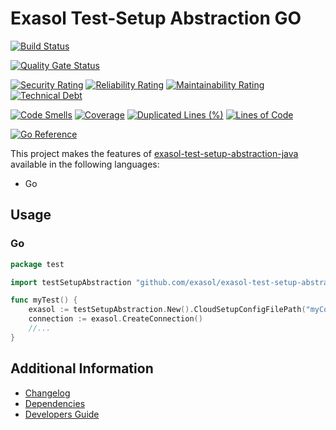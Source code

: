 # Exasol Test-Setup Abstraction GO

[![Build Status](https://github.com/exasol/exasol-test-setup-abstraction-server/actions/workflows/ci-build.yml/badge.svg)](https://github.com/exasol/exasol-test-setup-abstraction-server/actions/workflows/ci-build.yml)

[![Quality Gate Status](https://sonarcloud.io/api/project_badges/measure?project=com.exasol%3Aexasol-test-setup-abstraction-server&metric=alert_status)](https://sonarcloud.io/dashboard?id=com.exasol%3Aexasol-test-setup-abstraction-server)

[![Security Rating](https://sonarcloud.io/api/project_badges/measure?project=com.exasol%3Aexasol-test-setup-abstraction-server&metric=security_rating)](https://sonarcloud.io/dashboard?id=com.exasol%3Aexasol-test-setup-abstraction-server)
[![Reliability Rating](https://sonarcloud.io/api/project_badges/measure?project=com.exasol%3Aexasol-test-setup-abstraction-server&metric=reliability_rating)](https://sonarcloud.io/dashboard?id=com.exasol%3Aexasol-test-setup-abstraction-server)
[![Maintainability Rating](https://sonarcloud.io/api/project_badges/measure?project=com.exasol%3Aexasol-test-setup-abstraction-server&metric=sqale_rating)](https://sonarcloud.io/dashboard?id=com.exasol%3Aexasol-test-setup-abstraction-server)
[![Technical Debt](https://sonarcloud.io/api/project_badges/measure?project=com.exasol%3Aexasol-test-setup-abstraction-server&metric=sqale_index)](https://sonarcloud.io/dashboard?id=com.exasol%3Aexasol-test-setup-abstraction-server)

[![Code Smells](https://sonarcloud.io/api/project_badges/measure?project=com.exasol%3Aexasol-test-setup-abstraction-server&metric=code_smells)](https://sonarcloud.io/dashboard?id=com.exasol%3Aexasol-test-setup-abstraction-server)
[![Coverage](https://sonarcloud.io/api/project_badges/measure?project=com.exasol%3Aexasol-test-setup-abstraction-server&metric=coverage)](https://sonarcloud.io/dashboard?id=com.exasol%3Aexasol-test-setup-abstraction-server)
[![Duplicated Lines (%)](https://sonarcloud.io/api/project_badges/measure?project=com.exasol%3Aexasol-test-setup-abstraction-server&metric=duplicated_lines_density)](https://sonarcloud.io/dashboard?id=com.exasol%3Aexasol-test-setup-abstraction-server)
[![Lines of Code](https://sonarcloud.io/api/project_badges/measure?project=com.exasol%3Aexasol-test-setup-abstraction-server&metric=ncloc)](https://sonarcloud.io/dashboard?id=com.exasol%3Aexasol-test-setup-abstraction-server)

[![Go Reference](https://pkg.go.dev/badge/github.com/exasol/exasol-test-setup-abstraction-server/go-client.svg)](https://pkg.go.dev/github.com/exasol/exasol-test-setup-abstraction-server/go-client)

This project makes the features
of [exasol-test-setup-abstraction-java](https://github.com/exasol/exasol-test-setup-abstraction-java/) available in the
following languages:

* Go

## Usage

### Go

```go
package test

import testSetupAbstraction "github.com/exasol/exasol-test-setup-abstraction-server/go-client"

func myTest() {
	exasol := testSetupAbstraction.New().CloudSetupConfigFilePath("myConfig.json").DockerDbVersion("7.1.15").Start()
	connection := exasol.CreateConnection()
	//...
}
```

## Additional Information

* [Changelog](doc/changes/changelog.md)
* [Dependencies](dependencies.md)
* [Developers Guide](doc/developers_guide/developers_guide.md)
